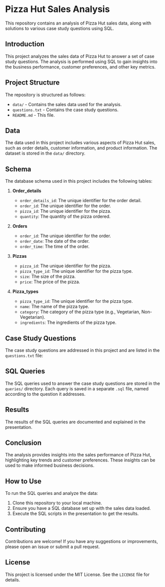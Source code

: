 # Pizza Hut Sales Analysis

This repository contains an analysis of Pizza Hut sales data, along with solutions to various case study questions using SQL.

## Introduction

This project analyzes the sales data of Pizza Hut to answer a set of case study questions. The analysis is performed using SQL to gain insights into the business performance, customer preferences, and other key metrics.

## Project Structure

The repository is structured as follows:

- `data/` - Contains the sales data used for the analysis.
- `questions.txt` - Contains the case study questions.
- `README.md` - This file.

## Data

The data used in this project includes various aspects of Pizza Hut sales, such as order details, customer information, and product information. The dataset is stored in the `data/` directory.

## Schema

The database schema used in this project includes the following tables:

1. **Order_details**
   - `order_details_id`: The unique identifier for the order detail.
   - `order_id`: The unique identifier for the order.
   - `pizza_id`: The unique identifier for the pizza.
   - `quantity`: The quantity of the pizza ordered.

2. **Orders**
   - `order_id`: The unique identifier for the order.
   - `order_date`: The date of the order.
   - `order_time`: The time of the order.

3. **Pizzas**
   - `pizza_id`: The unique identifier for the pizza.
   - `pizza_type_id`: The unique identifier for the pizza type.
   - `size`: The size of the pizza.
   - `price`: The price of the pizza.

4. **Pizza_types**
   - `pizza_type_id`: The unique identifier for the pizza type.
   - `name`: The name of the pizza type.
   - `category`: The category of the pizza type (e.g., Vegetarian, Non-Vegetarian).
   - `ingredients`: The ingredients of the pizza type.

## Case Study Questions

The case study questions are addressed in this project and are listed in the `questions.txt` file:

## SQL Queries

The SQL queries used to answer the case study questions are stored in the `queries/` directory. Each query is saved in a separate `.sql` file, named according to the question it addresses.

## Results

The results of the SQL queries are documented and explained in the presentation.

## Conclusion

The analysis provides insights into the sales performance of Pizza Hut, highlighting key trends and customer preferences. These insights can be used to make informed business decisions.

## How to Use

To run the SQL queries and analyze the data:

1. Clone this repository to your local machine.
2. Ensure you have a SQL database set up with the sales data loaded.
3. Execute the SQL scripts in the presentation to get the results.

## Contributing

Contributions are welcome! If you have any suggestions or improvements, please open an issue or submit a pull request.

## License

This project is licensed under the MIT License. See the `LICENSE` file for details.
